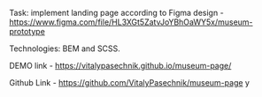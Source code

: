 Task: implement landing page according to Figma design - https://www.figma.com/file/HL3XGt5ZatvJoYBhOaWY5x/museum-prototype

Technologies: BEM and SCSS.

DEMO link - https://vitalypasechnik.github.io/museum-page/

Github Link - https://github.com/VitalyPasechnik/museum-page
y
